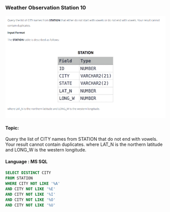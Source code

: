 ### Weather Observation Station 10

<img src="../PIc/16.png" alt="solution">


#### Topic:
Query the list of CITY names from STATION that do not end with vowels. Your result cannot contain duplicates.
where LAT_N is the northern latitude and LONG_W is the western longitude.



#### Language : MS SQL
```sql
SELECT DISTINCT CITY
FROM STATION
WHERE CITY NOT LIKE '%A' 
AND CITY NOT LIKE '%E' 
AND CITY NOT LIKE '%I' 
AND CITY NOT LIKE '%O' 
AND CITY NOT LIKE '%U'

```
